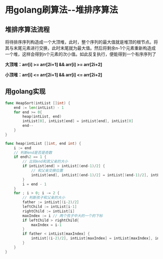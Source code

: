 # 用golang刷算法--堆排序算法

## 堆排序算法流程

将待排序序列构造成一个大顶堆，此时，整个序列的最大值就是堆顶的根节点。将其与末尾元素进行交换，此时末尾就为最大值。然后将剩余n-1个元素重新构造成一个堆，这样会得到n个元素的次小值。如此反复执行，便能得到一个有序序列了

**大顶堆：arr[i] >= arr[2i+1] && arr[i] >= arr[2i+2]**  

**小顶堆：arr[i] <= arr[2i+1] && arr[i] <= arr[2i+2]** 

## 用golang实现

```go
func HeapSort(intList []int) {
	end := len(intList) - 1
	for end >= 0{
		heap(intList, end)
		intList[0], intList[end] = intList[end], intList[0]
		end--
	}
}

func heap(intList []int, end int) {
	i := end
	// 判断end是否是奇数
	if end%2 == 1 {
		// 比较end和其父亲的大小
		if intList[end] > intList[(end-1)/2] {
			// 和父亲交换位置
			intList[end], intList[(end-1)/2] = intList[(end-1)/2], intList[end]
		}
		i = end - 1
	}
	for ; i > 0; i -= 2 {
		// 判断孩子和父亲的大小
		father := intList[(i-2)/2]
		leftChild := intList[i-1]
		rightChild := intList[i]
		maxIndex := i // 两个孩子中大的一个的下标
		if leftChild > rightChild{
			maxIndex = i-1
		}
		if father < intList[maxIndex] {
			intList[(i-2)/2], intList[maxIndex] = intList[maxIndex], intList[(i-2)/2]
		}
	}
}
```

